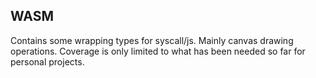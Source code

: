 WASM
----

Contains some wrapping types for syscall/js.  Mainly canvas drawing operations.  Coverage is only limited to what has been needed so far for personal projects.



